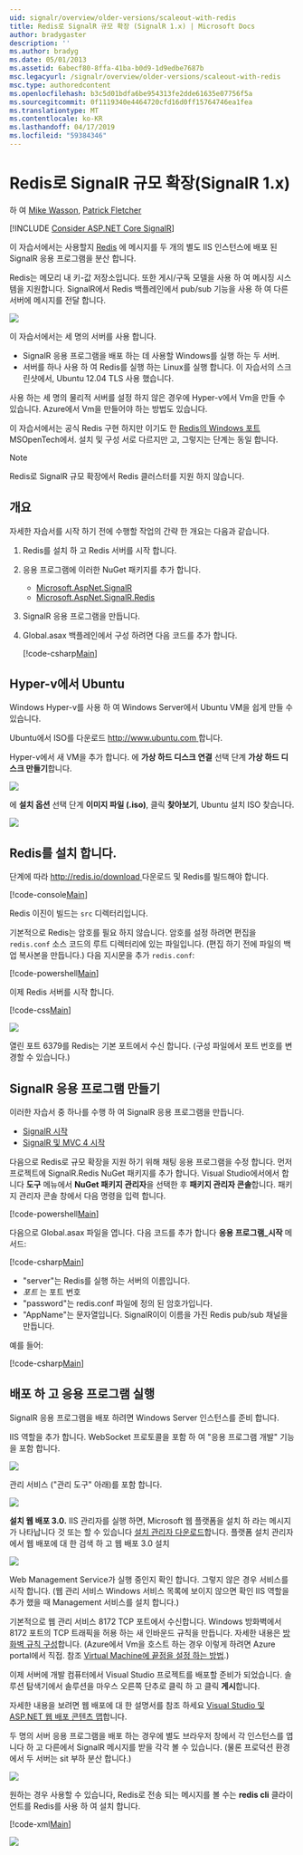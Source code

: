 ```yaml
---
uid: signalr/overview/older-versions/scaleout-with-redis
title: Redis로 SignalR 규모 확장 (SignalR 1.x) | Microsoft Docs
author: bradygaster
description: ''
ms.author: bradyg
ms.date: 05/01/2013
ms.assetid: 6abecf80-8ffa-41ba-b0d9-1d9edbe7687b
msc.legacyurl: /signalr/overview/older-versions/scaleout-with-redis
msc.type: authoredcontent
ms.openlocfilehash: b3c5d01bdfa6be954313fe2dde61635e07756f5a
ms.sourcegitcommit: 0f1119340e4464720cfd16d0ff15764746ea1fea
ms.translationtype: MT
ms.contentlocale: ko-KR
ms.lasthandoff: 04/17/2019
ms.locfileid: "59384346"
---
```

# <a name="signalr-scaleout-with-redis-signalr-1x"></a>Redis로 SignalR 규모 확장(SignalR 1.x)

하 여 [Mike Wasson](https://github.com/MikeWasson), [Patrick Fletcher](https://github.com/pfletcher)

[!INCLUDE [Consider ASP.NET Core SignalR](~/includes/signalr/signalr-version-disambiguation.md)]

이 자습서에서는 사용할지 [Redis](http://redis.io/) 에 메시지를 두 개의 별도 IIS 인스턴스에 배포 된 SignalR 응용 프로그램을 분산 합니다.

Redis는 메모리 내 키-값 저장소입니다. 또한 게시/구독 모델을 사용 하 여 메시징 시스템을 지원합니다. SignalR에서 Redis 백플레인에서 pub/sub 기능을 사용 하 여 다른 서버에 메시지를 전달 합니다.

![](scaleout-with-redis/_static/image1.png)

이 자습서에서는 세 명의 서버를 사용 합니다.

- SignalR 응용 프로그램을 배포 하는 데 사용할 Windows를 실행 하는 두 서버.
- 서버를 하나 사용 하 여 Redis를 실행 하는 Linux를 실행 합니다. 이 자습서의 스크린샷에서, Ubuntu 12.04 TLS 사용 했습니다.

사용 하는 세 명의 물리적 서버를 설정 하지 않은 경우에 Hyper-v에서 Vm을 만들 수 있습니다. Azure에서 Vm을 만들어야 하는 방법도 있습니다.

이 자습서에서는 공식 Redis 구현 하지만 이기도 한 [Redis의 Windows 포트](https://github.com/MSOpenTech/redis) MSOpenTech에서. 설치 및 구성 서로 다르지만 고, 그렇지는 단계는 동일 합니다.

> [!NOTE] 
> 
> Redis로 SignalR 규모 확장에서 Redis 클러스터를 지원 하지 않습니다.


## <a name="overview"></a>개요

자세한 자습서를 시작 하기 전에 수행할 작업의 간략 한 개요는 다음과 같습니다.

1. Redis를 설치 하 고 Redis 서버를 시작 합니다.
2. 응용 프로그램에 이러한 NuGet 패키지를 추가 합니다. 

    - [Microsoft.AspNet.SignalR](http://nuget.org/packages/Microsoft.AspNet.SignalR)
    - [Microsoft.AspNet.SignalR.Redis](http://nuget.org/packages/Microsoft.AspNet.SignalR.Redis)
3. SignalR 응용 프로그램을 만듭니다.
4. Global.asax 백플레인에서 구성 하려면 다음 코드를 추가 합니다. 

    [!code-csharp[Main](scaleout-with-redis/samples/sample1.cs)]

## <a name="ubuntu-on-hyper-v"></a>Hyper-v에서 Ubuntu

Windows Hyper-v를 사용 하 여 Windows Server에서 Ubuntu VM을 쉽게 만들 수 있습니다.

Ubuntu에서 ISO를 다운로드 [ http://www.ubuntu.com ](http://www.ubuntu.com/)합니다.

Hyper-v에서 새 VM을 추가 합니다. 에 **가상 하드 디스크 연결** 선택 단계 **가상 하드 디스크 만들기**합니다.

![](scaleout-with-redis/_static/image2.png)

에 **설치 옵션** 선택 단계 **이미지 파일 (.iso)**, 클릭 **찾아보기**, Ubuntu 설치 ISO 찾습니다.

![](scaleout-with-redis/_static/image3.png)

## <a name="install-redis"></a>Redis를 설치 합니다.

단계에 따라 [ http://redis.io/download ](http://redis.io/download) 다운로드 및 Redis를 빌드해야 합니다.

[!code-console[Main](scaleout-with-redis/samples/sample2.cmd)]

Redis 이진이 빌드는 `src` 디렉터리입니다.

기본적으로 Redis는 암호를 필요 하지 않습니다. 암호를 설정 하려면 편집을 `redis.conf` 소스 코드의 루트 디렉터리에 있는 파일입니다. (편집 하기 전에 파일의 백업 복사본을 만듭니다.) 다음 지시문을 추가 `redis.conf`:

[!code-powershell[Main](scaleout-with-redis/samples/sample3.ps1)]

이제 Redis 서버를 시작 합니다.

[!code-css[Main](scaleout-with-redis/samples/sample4.css)]

![](scaleout-with-redis/_static/image4.png)

열린 포트 6379를 Redis는 기본 포트에서 수신 합니다. (구성 파일에서 포트 번호를 변경할 수 있습니다.)

## <a name="create-the-signalr-application"></a>SignalR 응용 프로그램 만들기

이러한 자습서 중 하나를 수행 하 여 SignalR 응용 프로그램을 만듭니다.

- [SignalR 시작](../getting-started/tutorial-getting-started-with-signalr.md)
- [SignalR 및 MVC 4 시작](tutorial-getting-started-with-signalr-and-mvc-4.md)

다음으로 Redis로 규모 확장을 지원 하기 위해 채팅 응용 프로그램을 수정 합니다. 먼저 프로젝트에 SignalR.Redis NuGet 패키지를 추가 합니다. Visual Studio에서에서 합니다 **도구** 메뉴에서 **NuGet 패키지 관리자**을 선택한 후 **패키지 관리자 콘솔**합니다. 패키지 관리자 콘솔 창에서 다음 명령을 입력 합니다.

[!code-powershell[Main](scaleout-with-redis/samples/sample5.ps1)]

다음으로 Global.asax 파일을 엽니다. 다음 코드를 추가 합니다 **응용 프로그램\_시작** 메서드:

[!code-csharp[Main](scaleout-with-redis/samples/sample6.cs)]

- "server"는 Redis를 실행 하는 서버의 이름입니다.
- *포트* 는 포트 번호
- "password"는 redis.conf 파일에 정의 된 암호가입니다.
- "AppName"는 문자열입니다. SignalR이이 이름을 가진 Redis pub/sub 채널을 만듭니다.

예를 들어:

[!code-csharp[Main](scaleout-with-redis/samples/sample7.cs)]

## <a name="deploy-and-run-the-application"></a>배포 하 고 응용 프로그램 실행

SignalR 응용 프로그램을 배포 하려면 Windows Server 인스턴스를 준비 합니다.

IIS 역할을 추가 합니다. WebSocket 프로토콜을 포함 하 여 "응용 프로그램 개발" 기능을 포함 합니다.

![](scaleout-with-redis/_static/image5.png)

관리 서비스 ("관리 도구" 아래)를 포함 합니다.

![](scaleout-with-redis/_static/image6.png)

**설치 웹 배포 3.0.** IIS 관리자를 실행 하면, Microsoft 웹 플랫폼을 설치 하 라는 메시지가 나타납니다 것 또는 할 수 있습니다 [설치 관리자 다운로드](https://go.microsoft.com/fwlink/?LinkId=255386)합니다. 플랫폼 설치 관리자에서 웹 배포에 대 한 검색 하 고 웹 배포 3.0 설치

![](scaleout-with-redis/_static/image7.png)

Web Management Service가 실행 중인지 확인 합니다. 그렇지 않은 경우 서비스를 시작 합니다. (웹 관리 서비스 Windows 서비스 목록에 보이지 않으면 확인 IIS 역할을 추가 했을 때 Management 서비스를 설치 합니다.)

기본적으로 웹 관리 서비스 8172 TCP 포트에서 수신합니다. Windows 방화벽에서 8172 포트의 TCP 트래픽을 허용 하는 새 인바운드 규칙을 만듭니다. 자세한 내용은 [방화벽 규칙 구성](https://technet.microsoft.com/library/dd448559(WS.10).aspx)합니다. (Azure에서 Vm을 호스트 하는 경우 이렇게 하려면 Azure portal에서 직접. 참조 [Virtual Machine에 끝점을 설정 하는 방법](https://azure.microsoft.com/documentation/articles/virtual-machines-set-up-endpoints/).)

이제 서버에 개발 컴퓨터에서 Visual Studio 프로젝트를 배포할 준비가 되었습니다. 솔루션 탐색기에서 솔루션을 마우스 오른쪽 단추로 클릭 하 고 클릭 **게시**합니다.

자세한 내용을 보려면 웹 배포에 대 한 설명서를 참조 하세요 [Visual Studio 및 ASP.NET 웹 배포 콘텐츠 맵](../../../whitepapers/aspnet-web-deployment-content-map.md)합니다.

두 명의 서버 응용 프로그램을 배포 하는 경우에 별도 브라우저 창에서 각 인스턴스를 엽니다 하 고 다른에서 SignalR 메시지를 받을 각각 볼 수 있습니다. (물론 프로덕션 환경에서 두 서버는 sit 부하 분산 합니다.)

![](scaleout-with-redis/_static/image8.png)

원하는 경우 사용할 수 있습니다, Redis로 전송 되는 메시지를 볼 수는 **redis cli** 클라이언트를 Redis를 사용 하 여 설치 합니다.

[!code-xml[Main](scaleout-with-redis/samples/sample8.xml)]

![](scaleout-with-redis/_static/image9.png)
